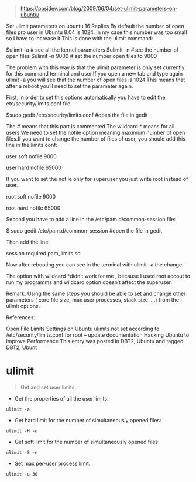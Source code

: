 > https://posidev.com/blog/2009/06/04/set-ulimit-parameters-on-ubuntu/

Set ulimit parameters on ubuntu
16 Replies
By default the number of open files  pro user in Ubuntu 8.04   is 1024. In my case this number was  too small so I have to increase it.This is done with the  ulimit command:

$ulimit -a   # see all the kernel parameters
$ulimit -n   #see the number of open files
$ulimit -n 9000  #  set the number open files to 9000

The problem with this way is that the ulimit parameter is only set currently  for this command terminal and user.If you open a new tab and type again ulimit -a you will see that the number of open files is 1024.This means that after a reboot you’ll need to set the parameter again.

First, in order to set this options automatically  you have to edit the etc/security/limits.conf file.

$sudo gedit /etc/security/limits.conf    #open the file in gedit

The # means that this part is commented.The wildcard * means  for all users.We need to set the nofile option meaning maximum number of open files.If you want to change the number of files of user, you should add this line in the limits.conf:

user  soft  nofile 9000

user  hard  nofile 65000

If  you want to set the nofile only for superuser you just write root instead of user.

root soft  nofile 9000

root hard  nofile 65000

Second you have to add a line in the /etc/pam.d/common-session file:

$ sudo gedit /etc/pam.d/common-session #open the file in gedit

Then add the line:

session required pam_limits.so

Now after rebooting you can see in the terminal with ulimit -a the change.

The option with wildcard *didn’t work for me , because I used root accout to run my programms and wildcard option doesn’t affect the superuser.

Remark: Using the same steps you should be able to set and change other parameters ( core file size, max user processes, stack size ….) from the ulimit options.

References:

Open File Limits Settings on Ubuntu
ulimits not set according to /etc/security/limits.conf for root – update documentation
Hacking Ubuntu to Improve Performance
This entry was posted in DBT2, Ubuntu and tagged DBT2, Ubunt

# ulimit

> Get and set user limits.

- Get the properties of all the user limits:

`ulimit -a`

- Get hard limit for the number of simultaneously opened files:

`ulimit -H -n`

- Get soft limit for the number of simultaneously opened files:

`ulimit -S -n`

- Set max per-user process limit:

`ulimit -u 30`
